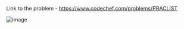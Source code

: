 Link to the problem - https://www.codechef.com/problems/PRACLIST


![image](https://github.com/Haleshot/Competitive-Programming/assets/57552973/6ce919f1-b663-48d5-8090-b6ff20d114ae)
